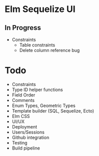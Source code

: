 
# Elm Sequelize UI

## In Progress

* Constraints
  * Table constraints
  * Delete column reference bug

# Todo
* Constraints
* Type ID helper functions
* Field Order
* Comments
* Enum Types, Geometric Types
* Template builder (SQL, Sequelize, Ecto)
* Elm CSS
* UI/UX
* Deployment
* Users/Sessions
* Github integration
* Testing
* Build pipeline
